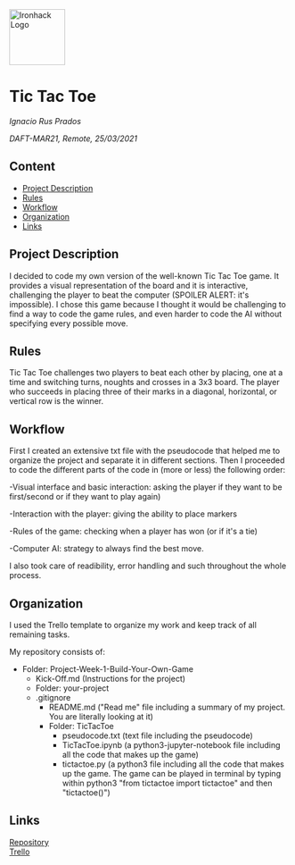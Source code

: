 <img src="https://bit.ly/2VnXWr2" alt="Ironhack Logo" width="100"/>

# Tic Tac Toe
*Ignacio Rus Prados*

*DAFT-MAR21, Remote, 25/03/2021*

## Content
- [Project Description](#project-description)
- [Rules](#rules)
- [Workflow](#workflow)
- [Organization](#organization)
- [Links](#links)

## Project Description

I decided to code my own version of the well-known Tic Tac Toe game. It provides a visual representation of the board and it is interactive, challenging the player to beat the computer (SPOILER ALERT: it's impossible). I chose this game because I thought it would be challenging to find a way to code the game rules, and even harder to code the AI without specifying every possible move.

## Rules

Tic Tac Toe challenges two players to beat each other by placing, one at a time and switching turns, noughts and crosses in a 3x3 board. The player who succeeds in placing three of their marks in a diagonal, horizontal, or vertical row is the winner.

## Workflow

First I created an extensive txt file with the pseudocode that helped me to organize the project and separate it in different sections. Then I proceeded to code the different parts of the code in (more or less) the following order:

-Visual interface and basic interaction: asking the player if they want to be first/second or if they want to play again)

-Interaction with the player: giving the ability to place markers

-Rules of the game: checking when a player has won (or if it's a tie)

-Computer AI: strategy to always find the best move.

I also took care of readibility, error handling and such throughout the whole process.

## Organization

I used the Trello template to organize my work and keep track of all remaining tasks.

My repository consists of:

- Folder: Project-Week-1-Build-Your-Own-Game
    - Kick-Off.md (Instructions for the project)
    - Folder: your-project
    - .gitignore 
        - README.md ("Read me" file including a summary of my project. You are literally looking at it)
        - Folder: TicTacToe 
            - pseudocode.txt (text file including the pseudocode)
            - TicTacToe.ipynb (a python3-jupyter-notebook file including all the code that makes up the game)
            - tictactoe.py (a python3 file including all the code that makes up the game. The game can be played in terminal by typing within python3 "from tictactoe import tictactoe" and then "tictactoe()")


## Links

[Repository](https://github.com/IgnacioRus/Project-Week-1-Build-Your-Own-Game)  
[Trello](https://trello.com/b/ymfsxblR/tic-tac-toe-plan)  
